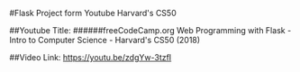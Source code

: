 #Flask Project form Youtube Harvard's CS50

##Youtube Title:
######freeCodeCamp.org
Web Programming with Flask - Intro to Computer Science - Harvard's CS50 (2018)

##Video Link:
https://youtu.be/zdgYw-3tzfI
